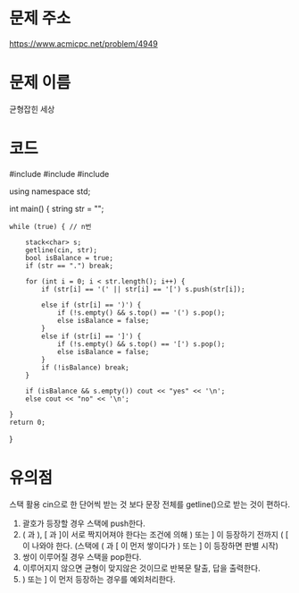 # 문제 주소
https://www.acmicpc.net/problem/4949

# 문제 이름
균형잡힌 세상

# 코드
#include <iostream>
#include <string>
#include <stack>

using namespace std;

int main() {
	string str = "";
	
	
	while (true) { // n번

		stack<char> s;
		getline(cin, str);
		bool isBalance = true;
		if (str == ".")	break;
		
		for (int i = 0; i < str.length(); i++) {
			if (str[i] == '(' || str[i] == '[') s.push(str[i]);

			else if (str[i] == ')') {
				if (!s.empty() && s.top() == '(') s.pop();
				else isBalance = false;
			}
			else if (str[i] == ']') {
				if (!s.empty() && s.top() == '[') s.pop();
				else isBalance = false;
			}
			if (!isBalance) break;
		}
		
		if (isBalance && s.empty()) cout << "yes" << '\n';
		else cout << "no" << '\n';

	}
	return 0;
}

# 유의점
스택 활용
cin으로 한 단어씩 받는 것 보다 문장 전체를 getline()으로 받는 것이 편하다.

1. 괄호가 등장할 경우 스택에 push한다.
2. ( 과 ), [ 과 ]이 서로 짝지어져야 한다는 조건에 의해 ) 또는 ] 이 등장하기 전까지 ( [ 이 나와야 한다. (스택에 ( 과 [ 이 먼저 쌓이다가 ) 또는 ] 이 등장하면 판별 시작)
3. 쌍이 이루어질 경우 스택을 pop한다. 
4. 이루어지지 않으면 균형이 맞지않은 것이므로 반복문 탈출, 답을 출력한다.
5. ) 또는 ] 이 먼저 등장하는 경우를 예외처리한다.


